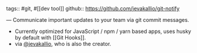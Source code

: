 ---
---

tags:: #git, #[[dev tool]]
github:: https://github.com/jevakallio/git-notify

— Communicate important updates to your team via git commit messages.
- Currently optimized for JavaScript / npm / yarn based apps, uses husky by default with [[Git Hooks]].
- via [@jevakallio](https://twitter.com/jevakallio/status/1366317647965618177?s=20), who is also the creator.